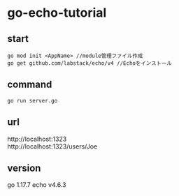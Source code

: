 # go-echo-tutorial

## start
```
go mod init <AppName> //module管理ファイル作成
go get github.com/labstack/echo/v4 //Echoをインストール
```

## command
```
go run server.go
```
## url
http://localhost:1323  
http://localhost:1323/users/Joe  

## version 
go 1.17.7 
echo v4.6.3   